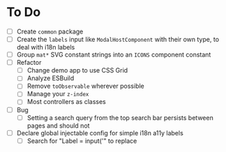 # To Do

- [ ] Create `common` package
- [ ] Create the `labels` input like `ModalHostComponent` with their own type, to deal with i18n labels
- [ ] Group `mat*` SVG constant strings into an `ICONS` component constant
- [ ] Refactor
  - [ ] Change demo app to use CSS Grid
  - [ ] Analyze ESBuild
  - [ ] Remove `toObservable` wherever possible
  - [ ] Manage your `z-index`
  - [ ] Most controllers as classes
- [ ] Bug
  - [ ] Setting a search query from the top search bar persists between pages and should not
- [ ] Declare global injectable config for simple i18n a11y labels
  - [ ] Search for "Label = input('" to replace
